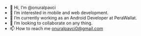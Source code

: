 - 👋 Hi, I’m @onuralpavci
- 👀 I’m interested in mobile and web development.
- 🌱 I’m currently working as an Android Developer at PeraWallat.
- 💞️ I’m looking to collaborate on any thing.
- 📫 How to reach me onuralpavci0@gmail.com

<!---
onuralpavci/onuralpavci is a ✨ special ✨ repository because its `README.md` (this file) appears on your GitHub profile.
You can click the Preview link to take a look at your changes.
--->
